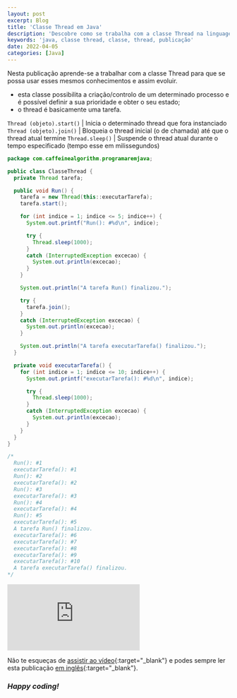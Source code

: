```yaml
---
layout: post
excerpt: Blog
title: 'Classe Thread em Java'
description: 'Descobre como se trabalha com a classe Thread na linguagem de programação Java. Obtém respostas às tuas dúvidas com a teoria e os exemplos apresentados.'
keywords: 'java, classe thread, classe, thread, publicação'
date: 2022-04-05
categories: [Java]
---
```


Nesta publicação aprende-se a trabalhar com a classe Thread para que se possa usar esses mesmos conhecimentos e assim evoluir.

- esta classe possibilita a criação/controlo de um determinado processo e é possível definir a sua prioridade e obter o seu estado;
- o thread é basicamente uma tarefa.

`Thread (objeto).start()` | Inicia o determinado thread que fora instanciado
`Thread (objeto).join()` | Bloqueia o thread inicial (o de chamada) até que o thread atual termine
`Thread.sleep()` | Suspende o thread atual durante o tempo especificado (tempo esse em milissegundos)

```java
package com.caffeinealgorithm.programaremjava;

public class ClasseThread {
  private Thread tarefa;

  public void Run() {
    tarefa = new Thread(this::executarTarefa);
    tarefa.start();

    for (int indice = 1; indice <= 5; indice++) {
      System.out.printf("Run(): #%d\n", indice);

      try {
        Thread.sleep(1000);
      }
      catch (InterruptedException excecao) {
        System.out.println(excecao);
      }
    }

    System.out.println("A tarefa Run() finalizou.");

    try {
      tarefa.join();
    }
    catch (InterruptedException excecao) {
      System.out.println(excecao);
    }

    System.out.println("A tarefa executarTarefa() finalizou.");
  }

  private void executarTarefa() {
    for (int indice = 1; indice <= 10; indice++) {
      System.out.printf("executarTarefa(): #%d\n", indice);

      try {
        Thread.sleep(1000);
      }
      catch (InterruptedException excecao) {
        System.out.println(excecao);
      }
    }
  }
}

/*
  Run(): #1
  executarTarefa(): #1
  Run(): #2
  executarTarefa(): #2
  Run(): #3
  executarTarefa(): #3
  Run(): #4
  executarTarefa(): #4
  Run(): #5
  executarTarefa(): #5
  A tarefa Run() finalizou.
  executarTarefa(): #6
  executarTarefa(): #7
  executarTarefa(): #8
  executarTarefa(): #9
  executarTarefa(): #10
  A tarefa executarTarefa() finalizou.
*/
```

<div class="video-container">
  <iframe src="https://www.youtube.com/embed/Crk467wQmQg" frameborder="0" allowfullscreen></iframe>
</div>

Não te esqueças de [assistir ao vídeo](https://youtu.be/Crk467wQmQg){:target="\_blank"} e podes sempre ler esta publicação [em inglês](https://nelsonsilvadev.com/blog/thread-class-in-java/){:target="\_blank"}.

### _Happy coding!_
